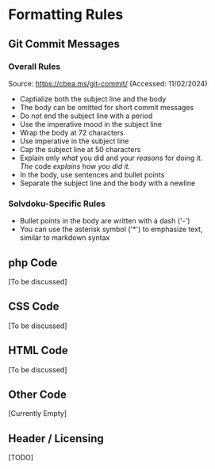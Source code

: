 # Formatting Rules

## Git Commit Messages

### Overall Rules

Source: https://cbea.ms/git-commit/ (Accessed: 11/02/2024)

* Captialize both the subject line and the body
* The body can be omitted for short commit messages
* Do not end the subject line with a period
* Use the imperative mood in the subject line
* Wrap the body at 72 characters
* Use imperative in the subject line
* Cap the subject line at 50 characters
* Explain only *what* you did and your *reasons* for doing it.  
  *The* code *explains* how *you did it.*
* In the body, use sentences and bullet points
* Separate the subject line and the body with a newline

### Solvdoku-Specific Rules

* Bullet points in the body are written with a dash ('-')
* You can use the asterisk symbol ('*') to emphasize text,  
  similar to markdown syntax

## php Code

\[To be discussed]

## CSS Code

\[To be discussed]

## HTML Code

\[To be discussed]

## Other Code

\[Currently Empty]

## Header / Licensing

\[TODO]
